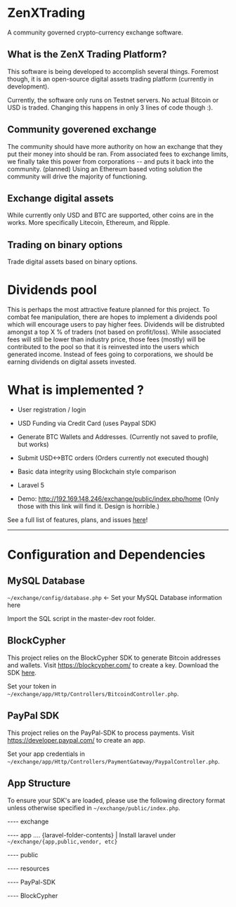 # ZenXTrading
A community governed crypto-currency exchange software.


## What is the ZenX Trading Platform?

This software is being developed to accomplish several things. Foremost though, it is an open-source digital assets trading platform (currently in development).

Currently, the software only runs on Testnet servers. No actual Bitcoin or USD is traded. Changing this happens in only 3 lines of code though :).

## Community goverened exchange

 The community should have more authority on how an exchange that they put their money into should be ran. From associated fees to exchange limits, we finally take this power from corporations -- and puts it back into the community. (planned) Using an Ethereum based voting solution the community will drive the majority of functioning.

## Exchange digital assets

While currently only USD and BTC are supported, other coins are in the works. More specifically Litecoin, Ethereum, and Ripple.

## Trading on binary options

Trade digital assets based on binary options.

# Dividends pool

This is perhaps the most attractive feature planned for this project. To combat fee manipulation, there are hopes to implement a dividends pool which will encourage users to pay higher fees. Dividends will be distrubted amongst a top X % of traders (not based on profit/loss). While associated fees will still be lower than industry price, those fees (mostly) will be contributed to the pool so that it is reinvested into the users which generated income. Instead of fees going to corporations, we should be earning dividends on digital assets invested. 

# What is implemented ?

* User registration / login

* USD Funding via Credit Card (uses Paypal SDK)

* Generate BTC Wallets and Addresses. (Currently not saved to profile, but works)

* Submit USD<->BTC orders (Orders currently not executed though)

* Basic data integrity using Blockchain style comparison

* Laravel 5

* Demo: http://192.169.148.246/exchange/public/index.php/home (Only those with this link will find it. Design is horrible.)

See a full list of features, plans, and issues [here](https://github.com/ZenXChaos/ZenXTrading/projects/1)!


----

# Configuration and Dependencies

## MySQL Database

`~/exchange/config/database.php` <- Set your MySQL Database information here

Import the SQL script in the master-dev root folder.

## BlockCypher

This project relies on the BlockCypher SDK to generate Bitcoin addresses and wallets. Visit https://blockcypher.com/ to create a key. Download the SDK [here](https://github.com/blockcypher).

Set your token in `~/exchange/app/Http/Controllers/BitcoindController.php`.

## PayPal SDK

This project relies on the PayPal-SDK to process payments. Visit https://developer.paypal.com/ to create an app.

Set your app credentials in `~/exchange/app/Http/Controllers/PaymentGateway/PaypalController.php`.

## App Structure

To ensure your SDK's are loaded, please use the following directory format unless otherwise specified in `~/exchange/public/index.php`.

---- exchange

---- app .... {laravel-folder-contents} | Install laravel under `~/exchange/{app,public,vendor, etc}`

---- public

---- resources

---- PayPal-SDK

---- BlockCypher